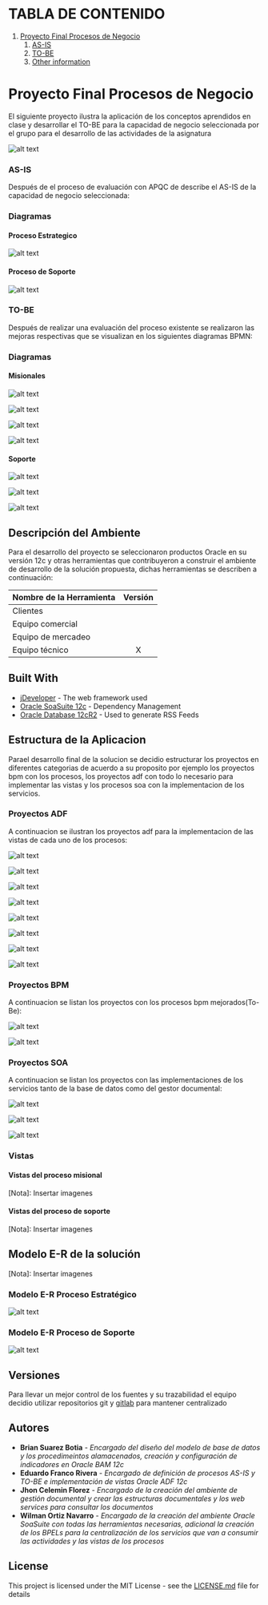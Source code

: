 # TABLA DE CONTENIDO

1. [Proyecto Final Procesos de Negocio](#Projecto-Final-Procesos-de-Negocio)
    1. [AS-IS](#AS-IS)
    2. [TO-BE](#TO-BE)
    3. [Other information](#other-information)
        

# Proyecto Final Procesos de Negocio

El siguiente proyecto ilustra la aplicación de los conceptos aprendidos en clase  y desarrollar el TO-BE para la capacidad de negocio seleccionada por el grupo para el desarrollo de las actividades de la asignatura

![alt text](images/bpm.png "Modelo conceptual E-R del proceso Estratégico")

### AS-IS <a name="AS-IS"></a>

Después de el proceso de evaluación con APQC de describe el AS-IS de la capacidad de negocio seleccionada:

### Diagramas

#### Proceso Estrategico

![alt text](images/AS_IS/DisenoPrototipoProductosServicios.png "Modelo conceptual E-R del proceso Estratégico")

#### Proceso de Soporte

![alt text](images/AS_IS/FiltrarSeleccionarCandidato.png "Modelo conceptual E-R del proceso Estratégico")

### TO-BE

Después de realizar una evaluación del proceso existente se realizaron las mejoras respectivas que se visualizan en los siguientes diagramas BPMN:

### Diagramas

#### Misionales

![alt text](images/TO_BE/Misional/1_disenio_prototipo_productos_servicios.png "Disenio de prototipos de productos y servicios")

![alt text](images/TO_BE/Misional/2_verificar_asignar_recursos.png "Verificar y asignar recursos")

![alt text](images/TO_BE/Misional/3_desarrollar_especificaciones_disenio.png "Desarrollar especificaciones de disenio")

![alt text](images/TO_BE/Misional/4_construir_probar_prototipo.png "Contruir y probar prototipo")

#### Soporte

![alt text](images/TO_BE/Soporte/5_reclutar_seleccionar_empleados.png "Reclutar y seleccionar empleados")

![alt text](images/TO_BE/Soporte/6_filtrar_seleccionar_empleados.png "Filtrar y seleccionar empleados")

![alt text](images/TO_BE/Soporte/7_notificar_resultados.png "Notificar resultados")


## Descripción del Ambiente

Para el desarrollo del proyecto se seleccionaron productos Oracle en su versión 12c y otras herramientas que contribuyeron a construir el ambiente de desarrollo de la solución propuesta, dichas herramientas se describen a continuación:

| Nombre de la Herramienta | Versión |
|---|:-:|
| Clientes |  |
| Equipo comercial |  |
| Equipo de mercadeo |  |
| Equipo técnico | X |  

## Built With

* [jDeveloper](http://www.dropwizard.io/1.0.2/docs/) - The web framework used
* [Oracle SoaSuite 12c](https://maven.apache.org/) - Dependency Management
* [Oracle Database 12cR2](https://rometools.github.io/rome/) - Used to generate RSS Feeds

## Estructura de la Aplicacion

Parael desarrollo final de la solucion se decidio estructurar los proyectos en diferentes categorias de acuerdo a su proposito por ejemplo los proyectos bpm con los procesos, los proyectos adf con todo lo necesario para implementar las vistas y los procesos soa con la implementacion de los servicios.

### Proyectos ADF

A continuacion se ilustran los proyectos adf para la implementacion de las vistas de cada uno de los procesos:

![alt text](images/Proyectos/1_adf_configuracion.PNG "Proyecto de utilidades y configuracion")

![alt text](images/Proyectos/2_adf_estrategico.PNG "Proyecto con las vistas del proceso misional")

![alt text](images/Proyectos/3_adf_lookandfeel.PNG "Proyecto con los estilos de las vistas")

![alt text](images/Proyectos/4_adf_model.PNG "Proyecto con las definiciones del modelo java de las vistas")

![alt text](images/Proyectos/5_ad_proxy_content.PNG "Proyecto con cliente web service de los servicios del web center content de oracle")

![alt text](images/Proyectos/6_adf_proxy_database.PNG "Proyecto con cliente de web service de los servicios de bases de datos")

![alt text](images/Proyectos/7_adf_proxy_database2.PNG "Proyecto con cliente de web service de los servicios de bases de datos")

![alt text](images/Proyectos/8_adf_soporte.PNG "Proyecto con las vistas del procesos de soporte")

### Proyectos BPM

A continuacion se listan los proyectos con los procesos bpm mejorados(To-Be):

![alt text](images/Proyectos/9_bpm_estrategico.PNG "Proyecto con el disenio e implementacion del proceso y subprocesos misional")

![alt text](images/Proyectos/10_bpm_soporte.PNG "Proyecto con el disenio e implementacion del procesos y subprocesos de soporte")

### Proyectos SOA

A continuacion se listan los proyectos con las implementaciones de los servicios tanto de la base de datos como del gestor documental:

![alt text](images/Proyectos/11_soa_content.PNG "Proyecto con los servicios de gestion documental")

![alt text](images/Proyectos/12_soa_database_2.PNG "Proyecto con los servicios y conexiones a bases de datos 2")

![alt text](images/Proyectos/13_soa_database.PNG "Proyecto con los servicios y conexiones a bases de datos 1")

### Vistas

#### Vistas del proceso misional

[Nota]: Insertar imagenes

#### Vistas del proceso de soporte

[Nota]: Insertar imagenes

## Modelo E-R de la solución

[Nota]: Insertar imagenes

### Modelo E-R Proceso Estratégico

![alt text](images/MER/ERDPrototipoProductosServicios.jpg "Modelo conceptual E-R del proceso Estratégico")

### Modelo E-R Proceso de Soporte

![alt text](images/MER/ERDFiltroSeleccionCandidatos.jpg "Modelo conceptual E-R del proceso de soporte")

## Versiones

Para llevar un mejor control de los fuentes y su trazabilidad el equipo decidio utilizar repositorios git y [gitlab](https://gitlab.com/wortiz1027/app_eaes_soaint.git) para mantener centralizado 

## Autores

* **Brian Suarez Botia** - *Encargado del diseño del modelo de base de datos y los procedimeintos alamacenados, creación y configuración de indicadores en Oracle BAM 12c*
* **Eduardo Franco Rivera** - *Encargado de definición de procesos AS-IS y TO-BE e implementación de vistas Oracle ADF 12c*
* **Jhon Celemin Florez** - *Encargado de la creación del ambiente de gestión documental y crear las estructuras documentales y los web services para consultar los documentos*
* **Wilman Ortiz Navarro** - *Encargado de la creación del ambiente Oracle SoaSuite con todas las herramientas necesarias, adicional la creación de los BPELs para la centralización de los servicios que van a consumir las actividades y las vistas de los procesos*


## License

This project is licensed under the MIT License - see the [LICENSE.md](LICENSE.md) file for details